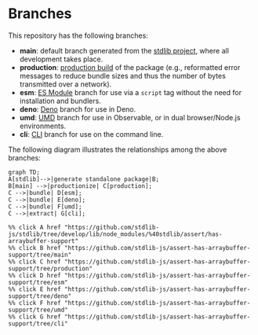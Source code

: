 <!--

@license Apache-2.0

Copyright (c) 2023 The Stdlib Authors.

Licensed under the Apache License, Version 2.0 (the "License");
you may not use this file except in compliance with the License.
You may obtain a copy of the License at

    http://www.apache.org/licenses/LICENSE-2.0

Unless required by applicable law or agreed to in writing, software
distributed under the License is distributed on an "AS IS" BASIS,
WITHOUT WARRANTIES OR CONDITIONS OF ANY KIND, either express or implied.
See the License for the specific language governing permissions and
limitations under the License.

-->

# Branches

This repository has the following branches:

-   **main**: default branch generated from the [stdlib project][stdlib-url], where all development takes place.
-   **production**: [production build][production-url] of the package (e.g., reformatted error messages to reduce bundle sizes and thus the number of bytes transmitted over a network).
-   **esm**: [ES Module][esm-url] branch for use via a `script` tag without the need for installation and bundlers.
-   **deno**: [Deno][deno-url] branch for use in Deno.
-   **umd**: [UMD][umd-url] branch for use in Observable, or in dual browser/Node.js environments.
-   **cli**: [CLI][cli-url] branch for use on the command line.

The following diagram illustrates the relationships among the above branches:

```mermaid
graph TD;
A[stdlib]-->|generate standalone package|B;
B[main] -->|productionize| C[production];
C -->|bundle| D[esm];
C -->|bundle| E[deno];
C -->|bundle| F[umd];
C -->|extract| G[cli];

%% click A href "https://github.com/stdlib-js/stdlib/tree/develop/lib/node_modules/%40stdlib/assert/has-arraybuffer-support"
%% click B href "https://github.com/stdlib-js/assert-has-arraybuffer-support/tree/main"
%% click C href "https://github.com/stdlib-js/assert-has-arraybuffer-support/tree/production"
%% click D href "https://github.com/stdlib-js/assert-has-arraybuffer-support/tree/esm"
%% click E href "https://github.com/stdlib-js/assert-has-arraybuffer-support/tree/deno"
%% click F href "https://github.com/stdlib-js/assert-has-arraybuffer-support/tree/umd"
%% click G href "https://github.com/stdlib-js/assert-has-arraybuffer-support/tree/cli"
```

[stdlib-url]: https://github.com/stdlib-js/stdlib/tree/develop/lib/node_modules/%40stdlib/assert/has-arraybuffer-support
[production-url]: https://github.com/stdlib-js/assert-has-arraybuffer-support/tree/production
[deno-url]: https://github.com/stdlib-js/assert-has-arraybuffer-support/tree/deno
[umd-url]: https://github.com/stdlib-js/assert-has-arraybuffer-support/tree/umd
[esm-url]: https://github.com/stdlib-js/assert-has-arraybuffer-support/tree/esm
[cli-url]: https://github.com/stdlib-js/assert-has-arraybuffer-support/tree/cli